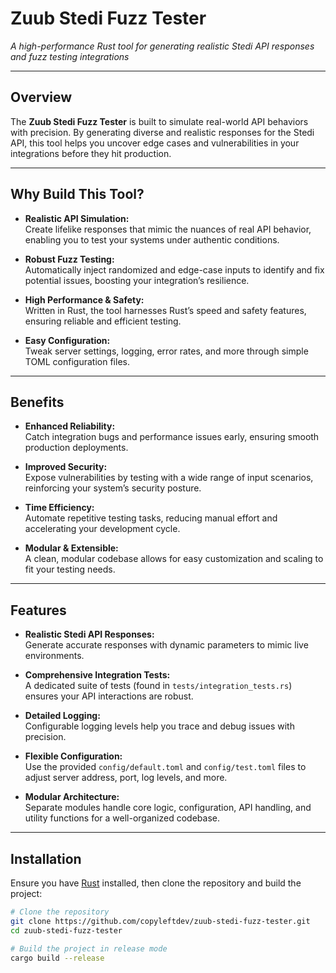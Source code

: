 # Zuub Stedi Fuzz Tester

_A high-performance Rust tool for generating realistic Stedi API responses and fuzz testing integrations_

---

## Overview

The **Zuub Stedi Fuzz Tester** is built to simulate real-world API behaviors with precision. By generating diverse and realistic responses for the Stedi API, this tool helps you uncover edge cases and vulnerabilities in your integrations before they hit production.

---

## Why Build This Tool?

- **Realistic API Simulation:**  
  Create lifelike responses that mimic the nuances of real API behavior, enabling you to test your systems under authentic conditions.

- **Robust Fuzz Testing:**  
  Automatically inject randomized and edge-case inputs to identify and fix potential issues, boosting your integration’s resilience.

- **High Performance & Safety:**  
  Written in Rust, the tool harnesses Rust’s speed and safety features, ensuring reliable and efficient testing.

- **Easy Configuration:**  
  Tweak server settings, logging, error rates, and more through simple TOML configuration files.

---

## Benefits

- **Enhanced Reliability:**  
  Catch integration bugs and performance issues early, ensuring smooth production deployments.

- **Improved Security:**  
  Expose vulnerabilities by testing with a wide range of input scenarios, reinforcing your system’s security posture.

- **Time Efficiency:**  
  Automate repetitive testing tasks, reducing manual effort and accelerating your development cycle.

- **Modular & Extensible:**  
  A clean, modular codebase allows for easy customization and scaling to fit your testing needs.

---

## Features

- **Realistic Stedi API Responses:**  
  Generate accurate responses with dynamic parameters to mimic live environments.

- **Comprehensive Integration Tests:**  
  A dedicated suite of tests (found in `tests/integration_tests.rs`) ensures your API interactions are robust.

- **Detailed Logging:**  
  Configurable logging levels help you trace and debug issues with precision.

- **Flexible Configuration:**  
  Use the provided `config/default.toml` and `config/test.toml` files to adjust server address, port, log levels, and more.

- **Modular Architecture:**  
  Separate modules handle core logic, configuration, API handling, and utility functions for a well-organized codebase.

---

## Installation

Ensure you have [Rust](https://www.rust-lang.org/) installed, then clone the repository and build the project:

```bash
# Clone the repository
git clone https://github.com/copyleftdev/zuub-stedi-fuzz-tester.git
cd zuub-stedi-fuzz-tester

# Build the project in release mode
cargo build --release
